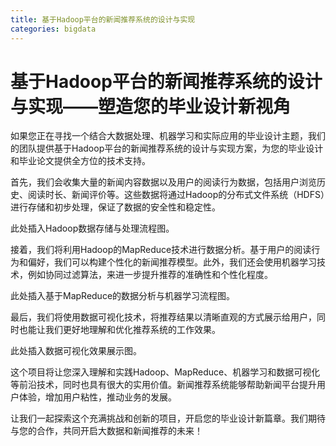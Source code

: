 ```yaml
---
title: 基于Hadoop平台的新闻推荐系统的设计与实现
categories: bigdata
---
```


# 基于Hadoop平台的新闻推荐系统的设计与实现——塑造您的毕业设计新视角
如果您正在寻找一个结合大数据处理、机器学习和实际应用的毕业设计主题，我们的团队提供基于Hadoop平台的新闻推荐系统的设计与实现方案，为您的毕业设计和毕业论文提供全方位的技术支持。

首先，我们会收集大量的新闻内容数据以及用户的阅读行为数据，包括用户浏览历史、阅读时长、新闻评价等。这些数据将通过Hadoop的分布式文件系统（HDFS）进行存储和初步处理，保证了数据的安全性和稳定性。

此处插入Hadoop数据存储与处理流程图。

接着，我们将利用Hadoop的MapReduce技术进行数据分析。基于用户的阅读行为和偏好，我们可以构建个性化的新闻推荐模型。此外，我们还会使用机器学习技术，例如协同过滤算法，来进一步提升推荐的准确性和个性化程度。

此处插入基于MapReduce的数据分析与机器学习流程图。

最后，我们将使用数据可视化技术，将推荐结果以清晰直观的方式展示给用户，同时也能让我们更好地理解和优化推荐系统的工作效果。

此处插入数据可视化效果展示图。

这个项目将让您深入理解和实践Hadoop、MapReduce、机器学习和数据可视化等前沿技术，同时也具有很大的实用价值。新闻推荐系统能够帮助新闻平台提升用户体验，增加用户粘性，推动业务的发展。

让我们一起探索这个充满挑战和创新的项目，开启您的毕业设计新篇章。我们期待与您的合作，共同开启大数据和新闻推荐的未来！